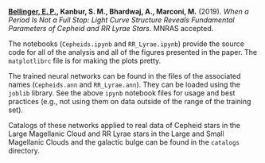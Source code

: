 **[Bellinger, E. P.](https://earlbellinger.com), Kanbur, S. M., Bhardwaj, A., Marconi, M.** (2019). *When a Period Is Not a Full Stop: Light Curve Structure Reveals Fundamental Parameters of Cepheid and RR Lyrae Stars*. MNRAS accepted.

The notebooks (`Cepheids.ipynb` and `RR_Lyrae.ipynb`) provide the source code for all of the analysis and all of the figures presented in the paper. The `matplotlibrc` file is for making the plots pretty. 

The trained neural networks can be found in the files of the associated names (`Cepheids.ann` and `RR_Lyrae.ann`). They can be loaded using the `joblib` library. See the above `ipynb` notebook files for usage and best practices (e.g., not using them on data outside of the range of the training set). 

Catalogs of these networks applied to real data of Cepheid stars in the Large Magellanic Cloud and RR Lyrae stars in the Large and Small Magellanic Clouds and the galactic bulge can be found in the `catalogs` directory. 
